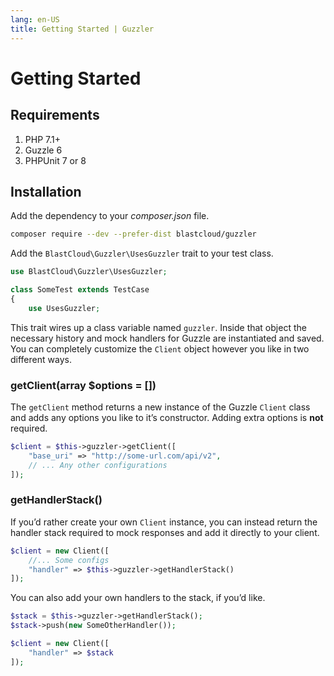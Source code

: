 ```yaml
---
lang: en-US
title: Getting Started | Guzzler
---
```


# Getting Started

## Requirements

1. PHP 7.1+
2. Guzzle 6
3. PHPUnit 7 or 8

## Installation

Add the dependency to your *composer.json* file.

```bash
composer require --dev --prefer-dist blastcloud/guzzler
```

Add the `BlastCloud\Guzzler\UsesGuzzler` trait to your test class.

```php
use BlastCloud\Guzzler\UsesGuzzler;

class SomeTest extends TestCase
{
    use UsesGuzzler;
```

This trait wires up a class variable named `guzzler`. Inside that object the necessary history and mock handlers for Guzzle are instantiated and saved. You can completely customize the `Client` object however you like in two different ways.

### getClient(array $options = [])

The `getClient` method returns a new instance of the Guzzle `Client` class and adds any options you like to it’s constructor. Adding extra options is **not** required.

```php
$client = $this->guzzler->getClient([
    "base_uri" => "http://some-url.com/api/v2",
    // ... Any other configurations
]);
```

### getHandlerStack()

If you’d rather create your own `Client` instance, you can instead return the handler stack required to mock responses and add it directly to your client.

```php
$client = new Client([
    //... Some configs
    "handler" => $this->guzzler->getHandlerStack()
]);
```

You can also add your own handlers to the stack, if you’d like.

```php
$stack = $this->guzzler->getHandlerStack();
$stack->push(new SomeOtherHandler());

$client = new Client([
    "handler" => $stack
]);
```
